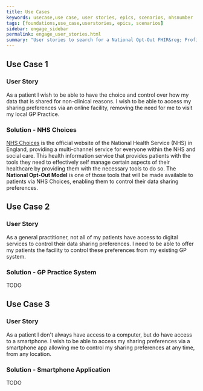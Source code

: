 ```yaml
---
title: Use Cases 
keywords: usecase,use case, user stories, epics, scenarios, nhsnumber
tags: [foundations,use_case,userstories, epics, scenarios]
sidebar: engage_sidebar
permalink: engage_user_stories.html
summary: "User stories to search for a National Opt-Out FHIR&reg; Profile."
---
```


## Use Case 1 ##

### User Story ###

As a patient I wish to be able to have the choice and control over how my data that is shared for non-clinical reasons. I wish to be able to access my sharing preferences via an online facility, removing the need for me to visit my local GP Practice.

### Solution - NHS Choices ###

[NHS Choices](http://www.nhs.uk/pages/home.aspx) is the official website of the National Health Service (NHS) in England, providing a multi-channel service for everyone within the NHS and social care. This health information service that provides patients with the tools they need to effectively self manage certain aspects of their healthcare by providing them with the necessary tools to do so. 
The **National Opt-Out Model** is one of those tools that will be made available to patients via NHS Choices, enabling them to control their data sharing preferences.


## Use Case 2 ##

### User Story ###

As a general practitioner, not all of my patients have access to digital services to control their data sharing preferences. I need to be able to offer my patients the facility to control these preferences from my existing GP system. 

### Solution - GP Practice System ###

TODO

## Use Case 3 ##

### User Story ###

As a patient I don't always have access to a computer, but do have access to a smartphone. I wish to be able to access my sharing preferences via a smartphone app allowing me to control my sharing preferences at any time, from any location.

### Solution - Smartphone Application ###

TODO
 
